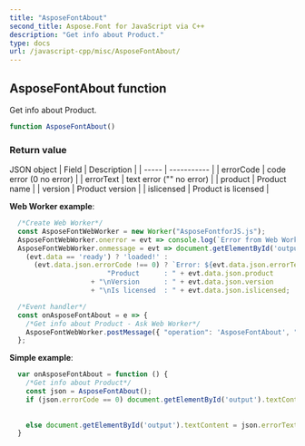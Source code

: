 ```yaml
---
title: "AsposeFontAbout"
second_title: Aspose.Font for JavaScript via C++
description: "Get info about Product."
type: docs
url: /javascript-cpp/misc/AsposeFontAbout/
---
```


## AsposeFontAbout function

Get info about Product.

```js
function AsposeFontAbout()
```

### Return value

JSON object 
| Field | Description |
| ----- | ----------- |
| errorCode | code error (0 no error) |
| errorText | text error ("" no error) |
| product | Product name |
| version | Product version |
| islicensed | Product is licensed |


**Web Worker example**:
```js
  /*Create Web Worker*/
  const AsposeFontWebWorker = new Worker("AsposeFontforJS.js");
  AsposeFontWebWorker.onerror = evt => console.log(`Error from Web Worker: ${evt.message}`);
  AsposeFontWebWorker.onmessage = evt => document.getElementById('output').textContent = 
    (evt.data == 'ready') ? 'loaded!' :
      (evt.data.json.errorCode !== 0) ? `Error: ${evt.data.json.errorText}` :
                        "Product      : " + evt.data.json.product
                    + "\nVersion      : " + evt.data.json.version
                    + "\nIs licensed  : " + evt.data.json.islicensed;

  /*Event handler*/
  const onAsposeFontAbout = e => {
    /*Get info about Product - Ask Web Worker*/
    AsposeFontWebWorker.postMessage({ "operation": 'AsposeFontAbout', "params": [] }, []);
  };
```
**Simple example**:
```js
  var onAsposeFontAbout = function () {
    /*Get info about Product*/
    const json = AsposeFontAbout();
    if (json.errorCode == 0) document.getElementById('output').textContent = "Product      : " + json.product
                                                                         + "\nVersion      : " + json.version
                                                                         + "\nIs licensed  : " + json.islicensed;
    else document.getElementById('output').textContent = json.errorText;
  }
```
